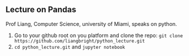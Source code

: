 ## Lecture on Pandas

Prof Liang, Computer Science, university of Miami, speaks on python.

1. Go to your github root on you platform and clone the repo: `git clone https://github.com/liangbright/python_lecture.git`
2. `cd python_lecture.git` and `jupyter notebook`

